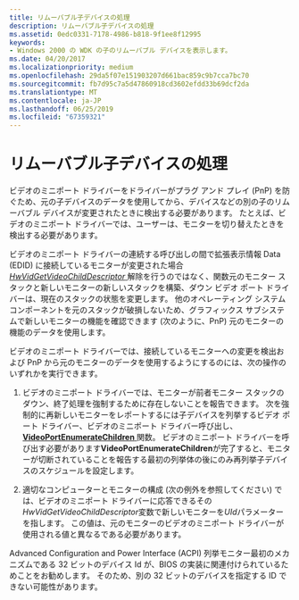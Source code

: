 ```yaml
---
title: リムーバブル子デバイスの処理
description: リムーバブル子デバイスの処理
ms.assetid: 0edc0331-7178-4986-b818-9f1ee8f12995
keywords:
- Windows 2000 の WDK の子のリムーバブル デバイスを表示します。
ms.date: 04/20/2017
ms.localizationpriority: medium
ms.openlocfilehash: 29da5f07e151903207d661bac859c9b7cca7bc70
ms.sourcegitcommit: fb7d95c7a5d47860918cd3602efdd33b69dcf2da
ms.translationtype: MT
ms.contentlocale: ja-JP
ms.lasthandoff: 06/25/2019
ms.locfileid: "67359321"
---
```

# <a name="handling-removable-child-devices"></a>リムーバブル子デバイスの処理


ビデオのミニポート ドライバーをドライバーがプラグ アンド プレイ (PnP) を防ぐため、元の子デバイスのデータを使用してから、デバイスなどの別の子のリムーバブル デバイスが変更されたときに検出する必要があります。 たとえば、ビデオのミニポート ドライバーでは、ユーザーは、モニターを切り替えたときを検出する必要があります。

ビデオのミニポート ドライバーの連続する呼び出しの間で拡張表示情報 Data (EDID) に接続しているモニターが変更された場合[ *HwVidGetVideoChildDescriptor* ](https://docs.microsoft.com/windows-hardware/drivers/ddi/content/video/nc-video-pvideo_hw_get_child_descriptor)解除を行うのではなく、関数元のモニター スタックと新しいモニターの新しいスタックを構築、ダウン ビデオ ポート ドライバーは、現在のスタックの状態を変更します。 他のオペレーティング システム コンポーネントを元のスタックが破損しないため、グラフィックス サブシステムで新しいモニターの機能を確認できます (次のように、PnP) 元のモニターの機能のデータを使用します。

ビデオのミニポート ドライバーでは、接続しているモニターへの変更を検出および PnP から元のモニターのデータを使用するようにするのには、次の操作のいずれかを実行できます。

1.  ビデオのミニポート ドライバーでは、モニターが前者モニター スタックのダウン、終了処理を強制するために存在しないことを報告できます。 次を強制的に再新しいモニターをレポートするには子デバイスを列挙するビデオ ポート ドライバー、ビデオのミニポート ドライバー呼び出し、 [ **VideoPortEnumerateChildren** ](https://docs.microsoft.com/windows-hardware/drivers/ddi/content/video/nf-video-videoportenumeratechildren)関数。 ビデオのミニポート ドライバーを呼び出す必要があります**VideoPortEnumerateChildren**が完了すると、モニターが切断されていることを報告する最初の列挙体の後にのみ再列挙子デバイスのスケジュールを設定します。

2.  適切なコンピューターとモニターの構成 (次の例外を参照してください) では、ビデオのミニポート ドライバーに応答できるその*HwVidGetVideoChildDescriptor*変数で新しいモニターを*UId*パラメーターを指します。 この値は、元のモニターのビデオのミニポート ドライバーが使用される値と異なるである必要があります。

Advanced Configuration and Power Interface (ACPI) 列挙モニター最初のメカニズムである 32 ビットのデバイス Id が、BIOS の実装に関連付けられているためことをお勧めします。 そのため、別の 32 ビットのデバイスを指定する ID できない可能性があります。

 

 





